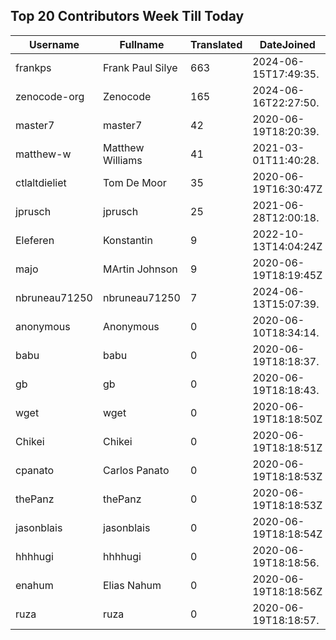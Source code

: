 ## Top 20 Contributors Week Till Today ##
|Username|Fullname|Translated|DateJoined|Language|
|--------|--------|----------|----------|-------|
|frankps|Frank Paul Silye|663|2024-06-15T17:49:35.|nb_NO|
|zenocode-org|Zenocode|165|2024-06-16T22:27:50.|fr|
|master7|master7|42|2020-06-19T18:20:39.|pl|
|matthew-w|Matthew Williams|41|2021-03-01T11:40:28.|en_AU|
|ctlaltdieliet|Tom De Moor|35|2020-06-19T16:30:47Z|nl|
|jprusch|jprusch|25|2021-06-28T12:00:18.|de|
|Eleferen|Konstantin|9|2022-10-13T14:04:24Z|ru|
|majo|MArtin Johnson|9|2020-06-19T18:19:45Z|sv|
|nbruneau71250|nbruneau71250|7|2024-06-13T15:07:39.||
|anonymous|Anonymous|0|2020-06-10T18:34:14.||
|babu|babu|0|2020-06-19T18:18:37.||
|gb|gb|0|2020-06-19T18:18:43.||
|wget|wget|0|2020-06-19T18:18:50Z|ro|
|Chikei|Chikei|0|2020-06-19T18:18:51Z|zh_Hant|
|cpanato|Carlos Panato|0|2020-06-19T18:18:53Z||
|thePanz|thePanz|0|2020-06-19T18:18:53Z||
|jasonblais|jasonblais|0|2020-06-19T18:18:54Z||
|hhhhugi|hhhhugi|0|2020-06-19T18:18:56.||
|enahum|Elias  Nahum|0|2020-06-19T18:18:56Z|es|
|ruza|ruza|0|2020-06-19T18:18:57.||
